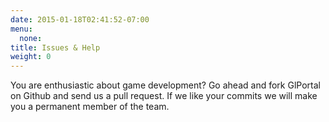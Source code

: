 ```yaml
---
date: 2015-01-18T02:41:52-07:00
menu:
  none:
title: Issues & Help
weight: 0
---
```

You are enthusiastic about game development? Go ahead and fork GlPortal on Github and send us a pull request. If we like your commits we will make you a permanent member of the team.
